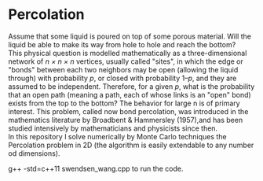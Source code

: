 # Percolation

Assume that some liquid is poured on top of some porous material. Will the liquid be able to make its way from hole to hole and reach the bottom?  
This physical question is modelled mathematically as a three-dimensional network of *n × n × n* vertices, usually called "sites", in which the edge or "bonds" between each two neighbors may be open (allowing the liquid through) with probability *p*, or closed with probability 1–*p*, and they are assumed to be independent. Therefore, for a given *p*, what is the probability that an open path (meaning a path, each of whose links is an "open" bond) exists from the top to the bottom? The behavior for large n is of primary interest. This problem, called now bond percolation, was introduced in the mathematics literature by Broadbent & Hammersley (1957),and has been studied intensively by mathematicians and physicists since then.  
In this repository I solve numerically by Monte Carlo techniques the Percolation problem in 2D (the algorithm is easily extendable to any number od dimensions).  

g++ -std=c++11 swendsen_wang.cpp to run the code.
